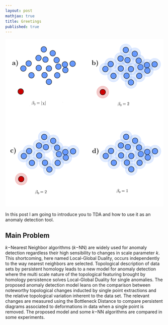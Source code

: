 ```yaml
---
layout: post
mathjax: true
title: Greetings
published: true
---
```


<img src="portada.png">

In this post I am going to introduce you to TDA and how to use it as an anomaly detection tool.

## Main Problem

$k-$Nearest Neighbor algorithms ($k-$NN) are widely used for anomaly detection regardless their high sensibility to changes in scale parameter $k$. This shortcoming, here named 
Local-Global Duality, occurs independently to the way nearest neighbors are selected. Topological description of data sets by persistent homology leads to a new model for 
anomaly detection where the multi scale nature of the topological featuring brought by homology persistence solves Local-Global Duality for single anomalies. The proposed 
anomaly detection model leans on the comparison between noteworthy topological changes inducted by single point extractions and the relative topological variation inherent 
to the data set. The relevant changes are measured using the Bottleneck Distance to compare persistent diagrams associated to deformations in data when a single point is 
removed. The proposed model and some $k-$NN algorithms  are compared in some experiments.
